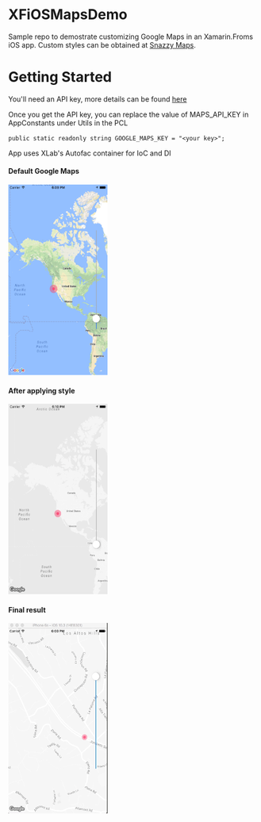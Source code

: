 # XFiOSMapsDemo
Sample repo to demostrate customizing Google Maps in an Xamarin.Froms iOS app. Custom styles can be obtained at [Snazzy Maps](https://snazzymaps.com/).

# Getting Started
You'll need an API key, more details can be found [here](https://developers.google.com/maps/documentation/ios-sdk/get-api-key)

Once you get the API key, you can replace the value of MAPS_API_KEY in AppConstants under Utils in the PCL
```
public static readonly string GOOGLE_MAPS_KEY = "<your key>";
```
App uses XLab's Autofac container for IoC and DI

#### Default Google Maps

<img src="/Screenshots/default_map_style.png" width="200" height="384" alt="default_img">

#### After applying style

<img src="/Screenshots/custom_maps_style.png" width="200" height="384" alt="styled_img">

#### Final result

<img src="/Screenshots/screencast.gif" width="200" height="384" alt="styled_gif">

